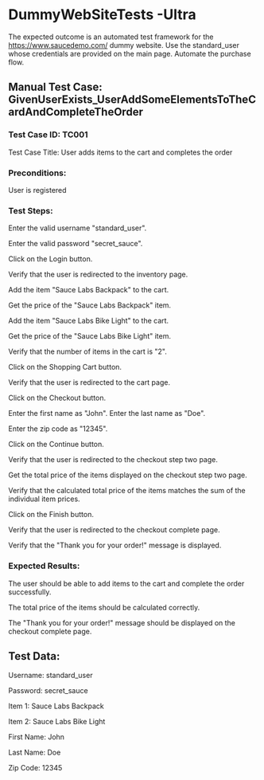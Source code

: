# DummyWebSiteTests -Ultra

The expected outcome is an automated test framework for the https://www.saucedemo.com/ dummy website. Use the standard_user whose credentials are provided on the main page. Automate the purchase flow.

## Manual Test Case: GivenUserExists_UserAddSomeElementsToTheCardAndCompleteTheOrder

### Test Case ID: TC001
Test Case Title: User adds items to the cart and completes the order
### Preconditions:
User is registered
### Test Steps:
Enter the valid username "standard_user".

Enter the valid password "secret_sauce".

Click on the Login button.

Verify that the user is redirected to the inventory page.

Add the item "Sauce Labs Backpack" to the cart.

Get the price of the "Sauce Labs Backpack" item.

Add the item "Sauce Labs Bike Light" to the cart.

Get the price of the "Sauce Labs Bike Light" item.

Verify that the number of items in the cart is "2".

Click on the Shopping Cart button.

Verify that the user is redirected to the cart page.

Click on the Checkout button.

Enter the first name as "John".
Enter the last name as "Doe".

Enter the zip code as "12345".

Click on the Continue button.

Verify that the user is redirected to the checkout step two page.

Get the total price of the items displayed on the checkout step two page.

Verify that the calculated total price of the items matches the sum of the individual item prices.

Click on the Finish button.

Verify that the user is redirected to the checkout complete page.

Verify that the "Thank you for your order!" message is displayed.

### Expected Results:
The user should be able to add items to the cart and complete the order successfully.

The total price of the items should be calculated correctly.

The "Thank you for your order!" message should be displayed on the checkout complete page.


## Test Data:
Username: standard_user

Password: secret_sauce

Item 1: Sauce Labs Backpack

Item 2: Sauce Labs Bike Light

First Name: John

Last Name: Doe

Zip Code: 12345
